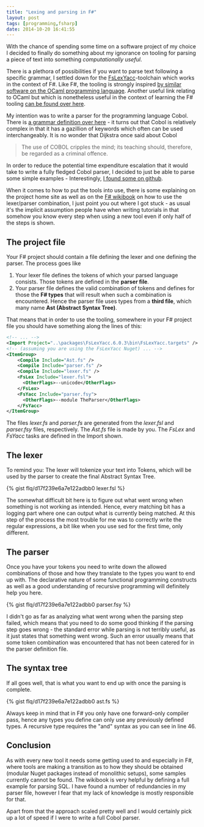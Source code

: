 ```yaml
---
title: "Lexing and parsing in F#"
layout: post
tags: [programming,fsharp]
date: 2014-10-20 16:41:55
---
```


With the chance of spending some time on a software project of my choice I decided to finally do something about my ignorance on tooling for parsing a piece of text into something _computationally useful_.

There is a plethora of possibilities if you want to parse text following a specific grammar, I settled down for the [FsLexYacc][1]-toolchain which works in the context of F#. Like F#, the tooling is strongly inspired [by similar software on the OCaml programming language][3]. Another useful link relating to OCaml but which is nonetheless useful in the context of learning the F# tooling [can be found over here][4].

My intention was to write a parser for the programming language Cobol. There is [a grammar definition over here][5] - it turns out that Cobol is relatively complex in that it has a gazillion of keywords which often can be used interchangeably. It is no wonder that Dijkstra once said about Cobol

> The use of COBOL cripples the mind; its teaching should, therefore, be regarded as a criminal offence.

In order to reduce the potential time expenditure escalation that it would take to write a fully fledged Cobol parser, I decided to just be able to parse some simple examples - Interestingly, [I found some on github][6].

When it comes to how to put the tools into use, there is some explaining on the project home site as well as on the [F# wikibook][2] on how to use the lexer/parser combination, I just point you out where I got stuck - as usual it's the implicit assumption people have when writing tutorials in that somehow you know every step when using a new tool even if only half of the steps is shown.

## The project file

Your F# project should contain a file defining the lexer and one defining the parser. The process goes like

1. Your lexer file defines the tokens of which your parsed language consists. Those tokens are defined in the __parser file__.
1. Your parser file defines the valid combination of tokens and defines for those the __F# types__ that will result when such a combination is encountered. Hence the parser file uses types from a __third file__, which many name __Ast (Abstract Syntax Tree)__.

That means that in order to use the tooling, somewhere in your F# project file you should have something along the lines of this:

```xml
<!-- ... -->
<Import Project="..\packages\FsLexYacc.6.0.3\bin\FsLexYacc.targets" />
<!-- (assuming you are using the FsLexYacc Nuget) ... -->
<ItemGroup>
    <Compile Include="Ast.fs" />
    <Compile Include="parser.fs" />
    <Compile Include="lexer.fs" />
    <FsLex Include="lexer.fsl">
      <OtherFlags>--unicode</OtherFlags>
    </FsLex>
    <FsYacc Include="parser.fsy">
      <OtherFlags>--module TheParser</OtherFlags>
    </FsYacc>
</ItemGroup>

```

The files _lexer.fs_ and _parser.fs_ are generated from the _lexer.fsl_ and _parser.fsy_ files, respectively. The _Ast.fs_ file is made by you. The _FsLex_ and _FsYacc_ tasks are defined in the Import shown. 

## The lexer

To remind you: The lexer will tokenize your text into Tokens, which will be used by the parser to create the final Abstract Syntax Tree.

{% gist flq/d17f239e6a7e122adbb0 lexer.fsl %}

The somewhat difficult bit here is to figure out what went wrong when something is not working as intended. Hence, every matching bit has a logging part where one can output what is currently being matched. At this step of the process the most trouble for me was to correctly write the regular expressions, a bit like when you use sed for the first time, only different.

## The parser

Once you have your tokens you need to write down the allowed combinations of those and how they translate to the types you want to end up with. The declarative nature of some functional programming constructs as well as a good understanding of recursive programming will definitely help you here.

{% gist flq/d17f239e6a7e122adbb0 parser.fsy %}

I didn't go as far as analyzing what went wrong when the parsing step failed, which means that you need to do some good thinking if the parsing step goes wrong - the standard error while parsing is not terribly useful, as it just states that something went wrong. Such an error usually means that some token combination was encountered that has not been catered for in the parser definition file.

## The syntax tree

If all goes well, that is what you want to end up with once the parsing is complete. 

{% gist flq/d17f239e6a7e122adbb0 ast.fs %}

Always keep in mind that in F# you only have one forward-only compiler pass, hence any types you define can only use any previously defined types. A recursive type requires the "and" syntax as you can see in line 46.

## Conclusion

As with every new tool it needs some getting used to and especially in F#, where tools are making a transition as to how they should be obtained (modular Nuget packages instead of monolithic setups), some samples currently cannot be found. The wikibook is very helpful by defining a full example for parsing SQL. I have found a number of redundancies in my parser file, however I fear that my lack of knowledge is mostly responsible for that.

Apart from that the approach scaled pretty well and I would certainly pick up a lot of speed if I were to write a full Cobol parser.


[1]: http://fsprojects.github.io/FsLexYacc/fsyacc.html
[2]: http://en.wikibooks.org/wiki/F_Sharp_Programming/Lexing_and_Parsing
[3]: http://plus.kaist.ac.kr/~shoh/ocaml/ocamllex-ocamlyacc/ocamlyacc-tutorial/ocamlyacc-tutorial.html
[4]: http://caml.inria.fr/pub/docs/manual-ocaml/lexyacc.html
[5]: http://www.cs.vu.nl/grammarware/vs-cobol-ii/
[6]: https://github.com/jiuweigui/cobol
